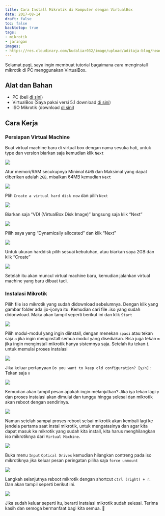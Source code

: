 ```yaml
---
title: Cara Install Mikrotik di Komputer dengan VirtualBox
date: 2017-08-14
draft: false
toc: false
backtotop: true
tags:
- mikrotik
- jaringan
images:
- https://res.cloudinary.com/kudaliar032/image/upload/aditaja-blog/headers/2_hgbiiq.webp
---
```


Selamat pagi, saya ingin membuat tutorial bagaimana cara menginstall mikrotik di PC menggunakan VirtualBox.

## Alat dan Bahan

- PC (beli [di sini](https://www.tokopedia.com/search?st=product&q=komputer))
- VirtualBox (Saya pakai versi 5.1 download [di sini](https://www.virtualbox.org/wiki/Downloads))
- ISO Mikrotik (download [di sini](https://mikrotik.com/download))

## Cara Kerja

### Persiapan Virtual Machine

Buat virtual machine baru di virtual box dengan nama sesuka hati, untuk type dan version biarkan saja kemudian klik `Next`

![](https://res.cloudinary.com/kudaliar032/image/upload/aditaja-blog/posts/2017-08-14-cara-install-mikrotik-di-komputer-dengan-vbox/word-image_f6ln0b.webp)

Atur memori/RAM secukupnya Minimal `64MB` dan Maksimal yang dapat diberikan adalah `2GB`, misalkan 64MB kemudian `Next`

![](https://res.cloudinary.com/kudaliar032/image/upload/aditaja-blog/posts/2017-08-14-cara-install-mikrotik-di-komputer-dengan-vbox/word-image-1_islksi.webp)

Plih `Create a virtual hard disk now` dan pilih `Next`

![](https://res.cloudinary.com/kudaliar032/image/upload/aditaja-blog/posts/2017-08-14-cara-install-mikrotik-di-komputer-dengan-vbox/word-image-2_qhnvqy.webp)

Biarkan saja “VDI (VirtualBox Disk Image)” langsung saja klik “Next”

![](https://res.cloudinary.com/kudaliar032/image/upload/aditaja-blog/posts/2017-08-14-cara-install-mikrotik-di-komputer-dengan-vbox/word-image-3_yvbwmb.webp)

Pilih saya yang “Dynamically allocated” dan klik “Next”

![](https://res.cloudinary.com/kudaliar032/image/upload/aditaja-blog/posts/2017-08-14-cara-install-mikrotik-di-komputer-dengan-vbox/word-image-4_moqvmz.webp)

Untuk ukuran harddisk pilih sesuai kebutuhan, atau biarkan saya 2GB dan klik “Create”

![](https://res.cloudinary.com/kudaliar032/image/upload/aditaja-blog/posts/2017-08-14-cara-install-mikrotik-di-komputer-dengan-vbox/word-image-5_ppvqac.webp)

Setelah itu akan muncul virtual machine baru, kemudian jalankan virtual machine yang baru dibuat tadi.

### Instalasi Mikrotik

Pilih file iso mikrotik yang sudah didownload sebelumnya. Dengan klik yang gambar folder ada ijo-ijonya itu. Kemudian cari file .iso yang sudah didonwload. Maka akan tampil seperti berikut ini dan klik `Start`

![](https://res.cloudinary.com/kudaliar032/image/upload/aditaja-blog/posts/2017-08-14-cara-install-mikrotik-di-komputer-dengan-vbox/word-image-6_qzyacp.webp)

Pilih modul-modul yang ingin diinstall, dengan menekan `spasi` atau tekan saja `a` jika ingin menginstall semua modul yang disediakan. Bisa juga tekan `m` jika ingin menginstall mikrotik hanya sistemnya saja. Setelah itu tekan `i` untuk memulai proses instalasi

![](https://res.cloudinary.com/kudaliar032/image/upload/aditaja-blog/posts/2017-08-14-cara-install-mikrotik-di-komputer-dengan-vbox/d-documents-blog-tutorial-tutorial-install-mikrot_ebzjot.webp)

Jika keluar pertanyaan `Do you want to keep old configuration? [y/n]:` Tekan saja `n`

![](https://res.cloudinary.com/kudaliar032/image/upload/aditaja-blog/posts/2017-08-14-cara-install-mikrotik-di-komputer-dengan-vbox/d-documents-blog-tutorial-tutorial-install-mikrot-1_t4e8an.webp)


Kemudian akan tampil pesan apakah ingin melanjutkan? Jika iya tekan lagi `y` dan proses instalasi akan dimulai dan tunggu hingga selesai dan mikrotik akan reboot dengan sendirinya.

![](https://res.cloudinary.com/kudaliar032/image/upload/aditaja-blog/posts/2017-08-14-cara-install-mikrotik-di-komputer-dengan-vbox/d-documents-blog-tutorial-tutorial-install-mikrot-3_qzuoku.webp)

Namun setelah sampai proses reboot selsai mikrotik akan kembali lagi ke jendela pertama saat instal mikrotik, untuk mengatasinya dan agar kita dapat masuk ke mikrotik yang sudah kita install, kita harus menghilangkan iso mikrotiknya dari `Virtual Machine`.

![](https://res.cloudinary.com/kudaliar032/image/upload/aditaja-blog/posts/2017-08-14-cara-install-mikrotik-di-komputer-dengan-vbox/d-documents-blog-tutorial-tutorial-install-mikrot-4_yr6ts2.webp)

Buka menu `Input` `Optical Drives` kemudian hilangkan contreng pada iso mikrotiknya jika keluar pesan peringatan piliha saja `force unmount`

![](https://res.cloudinary.com/kudaliar032/image/upload/aditaja-blog/posts/2017-08-14-cara-install-mikrotik-di-komputer-dengan-vbox/Untitled_b5mf0b.webp)

Langkah selanjutnya reboot mikrotik dengan shortcut `ctrl (right) + r`. Dan akan tampil seperti berikut ini.

![](https://res.cloudinary.com/kudaliar032/image/upload/aditaja-blog/posts/2017-08-14-cara-install-mikrotik-di-komputer-dengan-vbox/d-documents-blog-tutorial-tutorial-install-mikrot-5_clgo0o.webp)

Jika sudah keluar seperti itu, berarti instalasi mikrotik sudah selesai. Terima kasih dan semoga bermanfaat bagi kita semua. :pray: